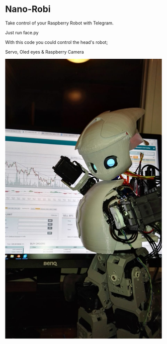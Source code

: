 # Nano-Robi
Take control of your Raspberry Robot with Telegram.

Just run face.py

With this code you could control the head's robot;

Servo, Oled eyes  & Raspberry Camera

![Screenshot](robi.jpeg)

